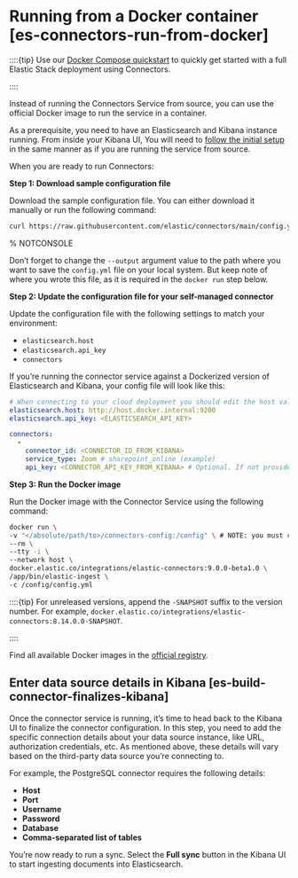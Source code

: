 # Running from a Docker container [es-connectors-run-from-docker]

::::{tip} 
Use our [Docker Compose quickstart](es-connectors-docker-compose-quickstart.md) to quickly get started with a full Elastic Stack deployment using Connectors.

::::


Instead of running the Connectors Service from source, you can use the official Docker image to run the service in a container.

As a prerequisite, you need to have an Elasticsearch and Kibana instance running. From inside your Kibana UI, You will need to [follow the initial setup](es-connectors-run-from-source.md#es-connectors-run-from-source-setup-kibana) in the same manner as if you are running the service from source.

When you are ready to run Connectors:

**Step 1: Download sample configuration file**

Download the sample configuration file. You can either download it manually or run the following command:

```sh
curl https://raw.githubusercontent.com/elastic/connectors/main/config.yml.example --output </absolute/path/to>/connectors-config/config.yml
```

%  NOTCONSOLE

Don’t forget to change the `--output` argument value to the path where you want to save the `config.yml` file on your local system. But keep note of where you wrote this file, as it is required in the `docker run` step below.

**Step 2: Update the configuration file for your self-managed connector**

Update the configuration file with the following settings to match your environment:

* `elasticsearch.host`
* `elasticsearch.api_key`
* `connectors`

If you’re running the connector service against a Dockerized version of Elasticsearch and Kibana, your config file will look like this:

```yaml
# When connecting to your cloud deployment you should edit the host value
elasticsearch.host: http://host.docker.internal:9200
elasticsearch.api_key: <ELASTICSEARCH_API_KEY>

connectors:
  -
    connector_id: <CONNECTOR_ID_FROM_KIBANA>
    service_type: Zoom # sharepoint_online (example)
    api_key: <CONNECTOR_API_KEY_FROM_KIBANA> # Optional. If not provided, the connector will use the elasticsearch.api_key instead
```

**Step 3: Run the Docker image**

Run the Docker image with the Connector Service using the following command:

```sh
docker run \
-v "</absolute/path/to>/connectors-config:/config" \ # NOTE: you must change this path to match where the config.yml is located
--rm \
--tty -i \
--network host \
docker.elastic.co/integrations/elastic-connectors:9.0.0-beta1.0 \
/app/bin/elastic-ingest \
-c /config/config.yml
```

::::{tip} 
For unreleased versions, append the `-SNAPSHOT` suffix to the version number. For example, `docker.elastic.co/integrations/elastic-connectors:8.14.0.0-SNAPSHOT`.

::::


Find all available Docker images in the [official registry](https://www.docker.elastic.co/r/integrations/elastic-connectors).


## Enter data source details in Kibana [es-build-connector-finalizes-kibana] 

Once the connector service is running, it’s time to head back to the Kibana UI to finalize the connector configuration. In this step, you need to add the specific connection details about your data source instance, like URL, authorization credentials, etc. As mentioned above, these details will vary based on the third-party data source you’re connecting to.

For example, the PostgreSQL connector requires the following details:

* **Host**
* **Port**
* **Username**
* **Password**
* **Database**
* **Comma-separated list of tables**

You’re now ready to run a sync. Select the **Full sync** button in the Kibana UI to start ingesting documents into Elasticsearch.

